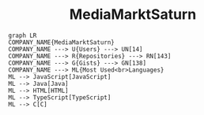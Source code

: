 <h1 align="center">MediaMarktSaturn</h1>

```mermaid
graph LR
COMPANY_NAME{MediaMarktSaturn}
COMPANY_NAME ---> U{Users} ---> UN[14]
COMPANY_NAME ---> R{Repositories} ---> RN[143]
COMPANY_NAME ---> G{Gists} ---> GN[138]
COMPANY_NAME ---> ML{Most Used<br>Languages}
ML --> JavaScript[JavaScript]
ML --> Java[Java]
ML --> HTML[HTML]
ML --> TypeScript[TypeScript]
ML --> C[C]
```

